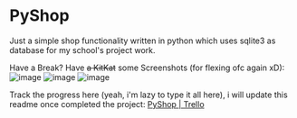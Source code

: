 # PyShop
Just a simple shop functionality written in python which uses sqlite3 as database for my school's project work.

Have a Break? Have ~~a KitKat~~ some Screenshots (for flexing ofc again xD):
![image](https://user-images.githubusercontent.com/55452780/141657302-0c8d61e5-4947-4a58-9e7c-0993ca35af99.png)
![image](https://user-images.githubusercontent.com/55452780/141657310-866dddc2-730a-45bd-9b31-4c3d945b2260.png)
![image](https://user-images.githubusercontent.com/55452780/141657343-f7516fce-c7bb-4e08-97f7-8ac622a95186.png)


Track the progress here (yeah, i'm lazy to type it all here), i will update this readme once completed the project: [PyShop | Trello](https://trello.com/b/SaPVvnWx/pyshop)
